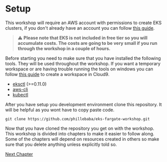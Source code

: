 # Setup
This workshop will require an AWS account with permissions to create EKS clusters, if you don't already have an account you can follow [this guide](https://eksworkshop.com/020_prerequisites/self_paced/account/).

> :warning: **Please note that EKS is not included in free tier so you will accumulate costs. The costs are going to be very small if you run through the workshop in a couple of hours.**

Before starting you need to make sure that you have installed the following tools. They will be used throughout the workshop. If you want a temporary workspace or are having trouble running the tools on windows you can follow [this guide](https://eksworkshop.com/020_prerequisites/workspace/) to create a workspace in Cloud9.
* [eksctl](https://github.com/weaveworks/eksctl/releases) (>=0.11.0)
* [aws-cli](https://docs.aws.amazon.com/cli/latest/userguide/install-cliv1.html)
* [kubectl](https://v1-13.docs.kubernetes.io/docs/tasks/tools/install-kubectl/#install-kubectl)

After you have setup you development environment clone this repository. It will be helpful as you wont have to copy paste code.
```shell
git clone https://github.com/phillebaba/eks-fargate-workshop.git
```

Now that you have cloned the repository you get on with the workshop. This workshop is divided into chapters to make it easier to follow along. Some of the chapters will depend on resources created in others so make sure that you delete anything unless explicitly told so.

[Next Chapter](../1_new_cluster)

